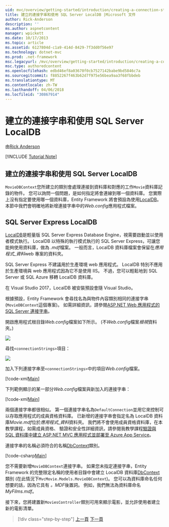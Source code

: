 ```yaml
---
uid: mvc/overview/getting-started/introduction/creating-a-connection-string
title: 建立的連接字串和使用 SQL Server LocalDB |Microsoft 文件
author: Rick-Anderson
description: ''
ms.author: aspnetcontent
manager: wpickett
ms.date: 10/17/2013
ms.topic: article
ms.assetid: 6127804d-c1a9-414d-8429-7f3dd0f56e97
ms.technology: dotnet-mvc
ms.prod: .net-framework
msc.legacyurl: /mvc/overview/getting-started/introduction/creating-a-connection-string
msc.type: authoredcontent
ms.openlocfilehash: edbd46ef8a03670f0cb7527142babe9bd5846c7a
ms.sourcegitcommit: f8852267f463b62d7f975e56bea9aa3f68fbbdeb
ms.translationtype: MT
ms.contentlocale: zh-TW
ms.lasthandoff: 04/06/2018
ms.locfileid: "30867914"
---
```

<a name="creating-a-connection-string-and-working-with-sql-server-localdb"></a>建立的連接字串和使用 SQL Server LocalDB
====================
由[Rick Anderson](https://github.com/Rick-Anderson)

[!INCLUDE [Tutorial Note](sample/code-location.md)]

## <a name="creating-a-connection-string-and-working-with-sql-server-localdb"></a>建立的連接字串和使用 SQL Server LocalDB

`MovieDBContext`您所建立的類別會處理連接到資料庫和對應的工作`Movie`資料庫記錄的物件。 您可以詢問一個問題，是如何指定將會連線到哪一個資料庫。 您實際上沒有指定要使用哪一個資料庫，Entity Framework 將會預設為使用[LocalDB](https://docs.microsoft.com/sql/database-engine/configure-windows/sql-server-2016-express-localdb)。 本節中我們會明確地將新增連接字串中的*Web.config*應用程式檔案。

## <a name="sql-server-express-localdb"></a>SQL Server Express LocalDB

[LocalDB](https://docs.microsoft.com/sql/database-engine/configure-windows/sql-server-2016-express-localdb)是輕量版 SQL Server Express Database Engine，視需要啟動並以使用者模式執行。 LocalDB 以特殊的執行模式執行的 SQL Server Express，可讓您能夠使用資料庫，做為 *.mdf*檔案。 一般而言，LocalDB 資料庫檔案會保留在*應用程式\_資料*web 專案的資料夾。

SQL Server Express 不建議用於生產環境 web 應用程式。 LocalDB 特別不應用於生產環境與 web 應用程式因為它不是使用 IIS。 不過，您可以輕鬆地到 SQL Server 或 SQL Azure 移轉 LocalDB 資料庫。

在 Visual Studio 2017，LocalDB 被安裝預設會隨 Visual Studio。

根據預設，Entity Framework 會尋找名為與物件內容類別相同的連接字串 (`MovieDBContext`這個專案)。 如需詳細資訊，請參閱[ASP.NET Web 應用程式的 SQL Server 連接字串](https://msdn.microsoft.com/library/jj653752.aspx)。

開啟應用程式根目錄*Web.config*檔案如下所示。 (不*Web.config*檔案*檢視*資料夾。)

![](creating-a-connection-string/_static/image1.png)

尋找`<connectionStrings>`項目：

![](creating-a-connection-string/_static/image2.png)

加入下列連接字串至`<connectionStrings>`中的項目*Web.config*檔案。

[!code-xml[Main](creating-a-connection-string/samples/sample1.xml)]

下列範例顯示的某一部分*Web.config*檔案與新加入的連接字串：

[!code-xml[Main](creating-a-connection-string/samples/sample2.xml)]

兩個連接字串都很相似。 第一個連接字串名為`DefaultConnection`並用它來控制可以存取應用程式的成員資格資料庫。 已新增的連接字串會指定名為 LocalDB 資料庫*Movie.mdf*位於*應用程式\_資料*資料夾。 我們將不會使用成員資格資料庫，在本教學課程，如需成員資格、 驗證和安全性詳細資訊，請參閱我教學課程[驗證與 SQL 資料庫中建立 ASP.NET MVC 應用程式並部署至 Azure App Service](https://docs.microsoft.com/aspnet/core/security/authorization/secure-data)。

連接字串的名稱必須符合的名稱[DbContext](https://msdn.microsoft.com/library/system.data.entity.dbcontext(v=vs.103).aspx)類別。

[!code-csharp[Main](creating-a-connection-string/samples/sample3.cs?highlight=15)]

您不需要新增`MovieDBContext`連接字串。 如果您未指定連接字串，Entity Framework 的完整限定名稱的使用者目錄中會建立 LocalDB 資料庫[DbContext](https://msdn.microsoft.com/library/system.data.entity.dbcontext(v=vs.103).aspx)類別 (在此情況下`MvcMovie.Models.MovieDBContext`)。 您可以為資料庫命名任何想要的話，因為它具有 *。MDF*後置詞。 例如，我們無法為資料庫命名*MyFilms.mdf*。

接下來，您將建置新`MoviesController`類別可用來顯示電影，並允許使用者建立新的電影清單。

> [!div class="step-by-step"]
> [上一頁](adding-a-model.md)
> [下一頁](accessing-your-models-data-from-a-controller.md)
